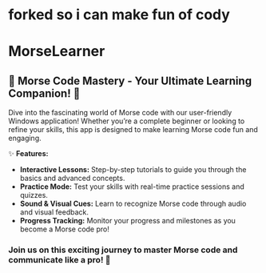 # forked so i can make fun of cody
# MorseLearner
## 🚀 **Morse Code Mastery - Your Ultimate Learning Companion!** 🥳

Dive into the fascinating world of Morse code with our user-friendly Windows application! Whether you’re a complete beginner or looking to refine your skills, this app is designed to make learning Morse code fun and engaging. 

✨ **Features:**
- **Interactive Lessons:** Step-by-step tutorials to guide you through the basics and advanced concepts.
- **Practice Mode:** Test your skills with real-time practice sessions and quizzes.
- **Sound & Visual Cues:** Learn to recognize Morse code through audio and visual feedback.
- **Progress Tracking:** Monitor your progress and milestones as you become a Morse code pro!

### Join us on this exciting journey to master Morse code and communicate like a pro! 🌟
